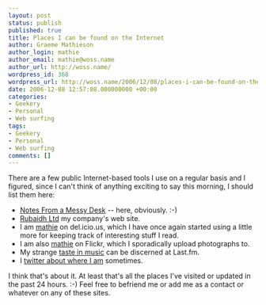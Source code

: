 ```yaml
---
layout: post
status: publish
published: true
title: Places I can be found on the Internet
author: Graeme Mathieson
author_login: mathie
author_email: mathie@woss.name
author_url: http://woss.name/
wordpress_id: 368
wordpress_url: http://woss.name/2006/12/08/places-i-can-be-found-on-the-internet/
date: 2006-12-08 12:57:08.000000000 +00:00
categories:
- Geekery
- Personal
- Web surfing
tags:
- Geekery
- Personal
- Web surfing
comments: []
---
```

There are a few public Internet-based tools I use on a regular basis and I figured, since I can't think of anything exciting to say this morning, I should list them here:

* [Notes From a Messy Desk](http://woss.name/) -- here, obviously. :-)
* [Rubaidh Ltd](http://www.rubaidh.com/) my company's web site.
* I am [mathie](http://del.icio.us/mathie) on del.icio.us, which I have once again started using a little more for keeping track of interesting stuff I read.
* I am also [mathie](http://www.flickr.com/photos/mathie/) on Flickr, which I sporadically upload photographs to.
* My strange [taste in music](http://www.last.fm/user/mathie_wossname/) can be discerned at Last.fm.
* I [twitter about where I am](http://twitter.com/mathie) sometimes.

I think that's about it.  At least that's all the places I've visited or updated in the past 24 hours. :-)  Feel free to befriend me or add me as a contact or whatever on any of these sites.
